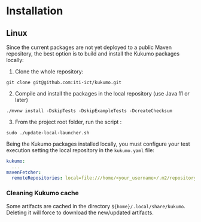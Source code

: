 # Installation

## Linux

Since the current packages are not yet deployed to a public Maven repository,
the best option is to build and install the Kukumo packages locally:

1. Clone the whole repository:
```
git clone git@github.com:iti-ict/kukumo.git 
```
2. Compile and install the packages in the local repository (use Java 11 or later)
```
./mvnw install -DskipTests -DskipExampleTests -DcreateChecksum
```
3. From the project root folder, run the script :
```
sudo ./update-local-launcher.sh
```

Being the Kukumo packages installed locally, you must configure your 
test execution setting the local repository in the `kukumo.yaml` file:

```yaml
kukumo:
  ...
mavenFetcher:
  remoteRepositories: local=file:///home/<your_username>/.m2/repository

```


### Cleaning Kukumo cache
Some artifacts are cached in the directory `${home}/.local/share/kukumo`.
Deleting it will force to download the new/updated artifacts.
